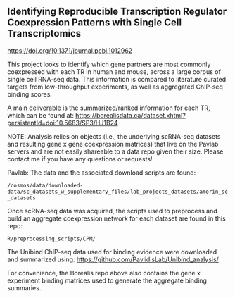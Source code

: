 ## Identifying Reproducible Transcription Regulator Coexpression Patterns with Single Cell Transcriptomics
<https://doi.org/10.1371/journal.pcbi.1012962>

This project looks to identify which gene partners are most commonly coexpressed
with each TR in human and mouse, across a large corpus of single cell RNA-seq
data. This information is compared to literature curated targets from 
low-throughput experiments, as well as aggregated ChIP-seq binding scores.

A main deliverable is the summarized/ranked information for each TR, which can
be found at: <https://borealisdata.ca/dataset.xhtml?persistentId=doi:10.5683/SP3/HJ1B24>

NOTE: Analysis relies on objects (i.e., the underlying scRNA-seq datasets and 
resulting gene x gene coexpression matrices) that live on the Pavlab servers and
are not easily shareable to a data repo given their size. Please contact me if 
you have any questions or requests!


Pavlab: The data and the associated download scripts are found:

```/cosmos/data/downloaded-data/sc_datasets_w_supplementary_files/lab_projects_datasets/amorin_sc_datasets```

Once scRNA-seq data was acquired, the scripts used to preprocess and build
an aggregate coexpression network for each dataset are found in this repo:

```R/preprocessing_scripts/CPM/```

The Unibind ChIP-seq data used for binding evidence were downloaded and 
summarized using:
<https://github.com/PavlidisLab/Unibind_analysis/>

For convenience, the Borealis repo above also contains the gene x experiment 
binding matrices used to generate the aggregate binding summaries.
